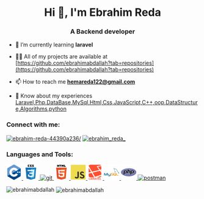 <h1 align="center">Hi 👋, I'm Ebrahim Reda</h1>
<h3 align="center">A Backend developer</h3>

- 🌱 I’m currently learning **laravel**

- 👨‍💻 All of my projects are available at [https://github.com/ebrahimabdallah?tab=repositories](https://github.com/ebrahimabdallah?tab=repositories)

- 📫 How to reach me **hemareda122@gmail.com**

- 📄 Know about my experiences [Laravel,Php,DataBase,MySql,Html,Css,JavaScript,C++,oop,DataStructure,Algorithms,python](Laravel,Php,DataBase,MySql,Html,Css,JavaScript,C++,oop,DataStructure,Algorithms)

<h3 align="left">Connect with me:</h3>
<p align="left">
<a href="www.linkedin.com/in/ebrahim-reda-44390a236" target="blank"><img align="center" src="https://raw.githubusercontent.com/rahuldkjain/github-profile-readme-generator/master/src/images/icons/Social/linked-in-alt.svg" alt="ebrahim-reda-44390a236/" height="30" width="40" /></a>
<a href="https://codeforces.com/profile/ebrahim_reda_" target="blank"><img align="center" src="https://raw.githubusercontent.com/rahuldkjain/github-profile-readme-generator/master/src/images/icons/Social/codeforces.svg" alt="ebrahim_reda_" height="30" width="40" /></a>
</p>

<h3 align="left">Languages and Tools:</h3>
<p align="left"> <a href="https://www.w3schools.com/cpp/" target="_blank" rel="noreferrer"> <img src="https://raw.githubusercontent.com/devicons/devicon/master/icons/cplusplus/cplusplus-original.svg" alt="cplusplus" width="40" height="40"/> </a> <a href="https://www.w3schools.com/css/" target="_blank" rel="noreferrer"> <img src="https://raw.githubusercontent.com/devicons/devicon/master/icons/css3/css3-original-wordmark.svg" alt="css3" width="40" height="40"/> </a> <a href="https://git-scm.com/" target="_blank" rel="noreferrer"> <img src="https://www.vectorlogo.zone/logos/git-scm/git-scm-icon.svg" alt="git" width="40" height="40"/> </a> <a href="https://www.w3.org/html/" target="_blank" rel="noreferrer"> <img src="https://raw.githubusercontent.com/devicons/devicon/master/icons/html5/html5-original-wordmark.svg" alt="html5" width="40" height="40"/> </a> <a href="https://developer.mozilla.org/en-US/docs/Web/JavaScript" target="_blank" rel="noreferrer"> <img src="https://raw.githubusercontent.com/devicons/devicon/master/icons/javascript/javascript-original.svg" alt="javascript" width="40" height="40"/> </a> <a href="https://laravel.com/" target="_blank" rel="noreferrer"> <img src="https://raw.githubusercontent.com/devicons/devicon/master/icons/laravel/laravel-plain-wordmark.svg" alt="laravel" width="40" height="40"/> </a> <a href="https://www.mysql.com/" target="_blank" rel="noreferrer"> <img src="https://raw.githubusercontent.com/devicons/devicon/master/icons/mysql/mysql-original-wordmark.svg" alt="mysql" width="40" height="40"/> </a> <a href="https://www.php.net" target="_blank" rel="noreferrer"> <img src="https://raw.githubusercontent.com/devicons/devicon/master/icons/php/php-original.svg" alt="php" width="40" height="40"/> </a> <a href="https://postman.com" target="_blank" rel="noreferrer"> <img src="https://www.vectorlogo.zone/logos/getpostman/getpostman-icon.svg" alt="postman" width="40" height="40"/> </a> </p>

<p><img align="left" src="https://github-readme-stats.vercel.app/api/top-langs?username=ebrahimabdallah&show_icons=true&locale=en&layout=compact" alt="ebrahimabdallah" /></p>

<p>&nbsp;<img align="center" src="https://github-readme-stats.vercel.app/api?username=ebrahimabdallah&show_icons=true&locale=en" alt="ebrahimabdallah" /></p>
